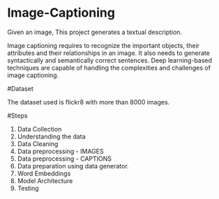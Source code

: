 # Image-Captioning

Given an image, This project generates a textual description.

Image captioning requires to recognize the important objects, their attributes and their relationships in an image. It also needs to generate syntactically
and semantically correct sentences. Deep learning-based techniques are capable of handling the complexities and challenges of image captioning. 

#Dataset

The dataset used is flickr8 with more than 8000 images. 

#Steps

1. Data Collection
2. Understanding the data
3. Data Cleaning
4. Data preprocessing - IMAGES
5. Data preprocessing - CAPTIONS
6. Data preparation using data generator. 
7. Word Embeddings
8. Model Architecture
9. Testing

